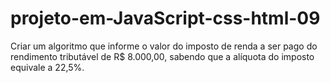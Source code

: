 # projeto-em-JavaScript-css-html-09
Criar um algoritmo que informe o valor do imposto de  renda a ser pago do rendimento tributável de R$ 8.000,00,  sabendo que a alíquota do imposto equivale a 22,5%.
